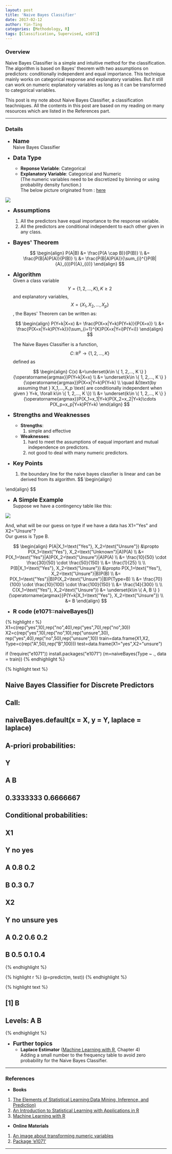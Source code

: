 ```yaml
---
layout: post
title: 'Naive Bayes Classifier'
date: 2017-02-12
author: Yin-Ting
categories: [Methodology, R]
tags: [Classification, Supervised, e1071]
---
```

### Overview
Naive Bayes Classifier is a simple and intuitive method for the classification. The algorithm is based on Bayes' theorem with two assumptions on predictors: conditionally independent and equal importance. This technique mainly works on categorical response and explanatory variables. But it still can work on numeric explanatory variables as long as it can be transformed to categorical variables.

This post is my note about Naive Bayes Classifier, a classification teachniques. All the contents in this post are based on my reading on many resources which are listed in the References part.

***

### Details
* **<font size="4">Name</font>** <br />
  Naive Bayes Classifier

* **<font size="4">Data Type</font>** <br />
  * **Reponse Variable**: Categorical <br />
  * **Explanatory Variable**: Categorical and Numeric <br />
  (The numeric variables need to be discretized by binning or using probability density function.) <br />
  The below picture originated from : [here](http://www.saedsayad.com/naive_bayesian.htm)
<img src="{{ site.baseurl }}/assets/image/numeric.png"/>

* **<font size="4">Assumptions</font>** <br />
  1. All the predictors have equal importance to the response variable.
  2. All the predictors are conditional independent to each other given in any class.


* **<font size="4"> Bayes' Theorem</font>**

  $$
  \begin{align}
  P(A|B) &= \frac{P(A \cap B)}{P(B)} \\
  &= \frac{P(B|A)P(A)}{P(B)} \\
  &= \frac{P(B|A)P(A)}{\sum_{i}^{}P(B|{A}_{i})P({A}_{i})}
  \end{align}
  $$

* **<font size="4">Algorithm</font>** <br />
Given a class variable $$Y= \{ 1, 2,..., K \}, K\geq2$$ and  explanatory variables, $$X=\{ X_1, X_2,..., X_p \}$$, the Bayes' Theorem can be written as:

  $$
  \begin{align}
  P(Y=k|X=x) &= \frac{P(X=x|Y=k)P(Y=k)}{P(X=x)} \\
  &= \frac{P(X=x|Y=k)P(Y=k)}{\sum_{i=1}^{K}P(X=x|Y=i)P(Y=i)}
  \end{align}
  $$

  The Naive Bayes Classifier is a function, $$C \colon \mathbb{R}^p \rightarrow \{ 1, 2,..., K \}$$ defined as

  $$
  \begin{align}
  C(x) &=\underset{k\in \{ 1, 2,..., K \} }{\operatorname{argmax}}P(Y=k|X=x) \\
      &= \underset{k\in \{ 1, 2,..., K \} }{\operatorname{argmax}}P(X=x|Y=k)P(Y=k) \\
      \quad &(\text{by assuming that } X_1,...,X_p \text{ are conditionally independent when given } Y=k, \forall k\in \{ 1, 2,..., K \}) \\
      &= \underset{k\in \{ 1, 2,..., K \} }{\operatorname{argmax}}P(X_1=x_1|Y=k)P(X_2=x_2|Y=k)\cdots P(X_p=x_p|Y=k)P(Y=k)
  \end{align}
  $$

* **<font size="4">Strengths and Weaknesses</font>** <br />
  * **Strengths**: <br />
    1. simple and effective
  * **Weaknesses**: <br />
    1. hard to meet the assumptions of eaqual important and mutual independence on predictors.
    2. not good to deal with many numeric predictors.

* **<font size="4">Key Points</font>** <br />
    1. the boundary line for the naive bayes classfier is linear and can be derived from its algorithm.
$$
\begin{align}

\end{align}
$$


* **<font size="4">A Simple Example</font>** <br />
Suppose we have a contingency table like this:
<img src="{{ site.baseurl }}/assets/image/table.png">

  And, what will be our guess on type if we have a data has X1="Yes" and X2="Unsure"? <br />
  Our guess is Type B.

$$
\begin{align}
P(A|X_1=\text{"Yes"}, X_2=\text{"Unsure"}) &\propto P(X_1=\text{"Yes"}, X_2=\text{"Unknown"}|A)P(A) \\
  &= P(X_1=\text{"Yes"}|A)P(X_2=\text{"Unsure"}|A)P(A) \\
  &= \frac{10}{50} \cdot \frac{30}{50} \cdot \frac{50}{150} \\
  &= \frac{1}{25} \\
\\
P(B|X_1=\text{"Yes"}, X_2=\text{"Unsure"}) &\propto P(X_1=\text{"Yes"}, X_2=\text{"Unsure"}|B)P(B) \\
  &= P(X_1=\text{"Yes"}|B)P(X_2=\text{"Unsure"}|B)P(Type=B) \\
  &= \frac{70}{100} \cdot \frac{10}{100} \cdot \frac{100}{150} \\
  &= \frac{14}{300} \\
\\
C(X_1=\text{"Yes"}, X_2=\text{"Unsure"}) &= \underset{k\in \{ A, B \} }{\operatorname{argmax}}P(Y=k|X_1=\text{"Yes"}, X_2=\text{"Unsure"}) \\
      &= B
\end{align}
$$

* **<font size="4">R code (e1071::naiveBayes())</font>** <br />

{% highlight r %}
X1=c(rep("yes",10),rep("no",40),rep("yes",70),rep("no",30))
X2=c(rep("yes",10),rep("no",10),rep("unsure",30),
     rep("yes",40),rep("no",50),rep("unsure",10))
train=data.frame(X1,X2, Type=c(rep("A",50),rep("B",100)))
test=data.frame(X1="yes",X2="unsure")

if (!require("e1071")) install.packages("e1071")
(m=naiveBayes(Type ~ ., data = train))
{% endhighlight %}



{% highlight text %}
##
## Naive Bayes Classifier for Discrete Predictors
##
## Call:
## naiveBayes.default(x = X, y = Y, laplace = laplace)
##
## A-priori probabilities:
## Y
##         A         B
## 0.3333333 0.6666667
##
## Conditional probabilities:
##    X1
## Y    no yes
##   A 0.8 0.2
##   B 0.3 0.7
##
##    X2
## Y    no unsure yes
##   A 0.2    0.6 0.2
##   B 0.5    0.1 0.4
{% endhighlight %}



{% highlight r %}
(p=predict(m, test))
{% endhighlight %}



{% highlight text %}
## [1] B
## Levels: A B
{% endhighlight %}

* **<font size="4">Further topics</font>** <br />
  * **Laplace Estimator** ([Machine Learning with R](http://shop.oreilly.com/product/9781784393908.do), Chapter 4) <br />
  Adding a small number to the frequency table to avoid zero probability for the Naive Bayes Classifier.

***

### References
* **Books**
1. [The Elements of Statistical Learning:Data Mining, Inference, and Prediction)](https://statweb.stanford.edu/~tibs/ElemStatLearn/)
2. [An Introduction to Statistical Learning with Applications in R](http://www-bcf.usc.edu/~gareth/ISL/)
3. [Machine Learning with R](http://shop.oreilly.com/product/9781784393908.do)

* **Online Materials**
1. [An image about transforming numeric variables](http://www.saedsayad.com/naive_bayesian.htm)
2. [Package ‘e1071’](https://cran.r-project.org/web/packages/e1071/e1071.pdf)

***
